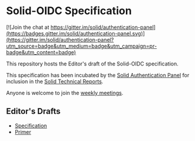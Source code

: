 # Solid-OIDC Specification

[![Join the chat at https://gitter.im/solid/authentication-panel](https://badges.gitter.im/solid/authentication-panel.svg)](https://gitter.im/solid/authentication-panel?utm_source=badge&utm_medium=badge&utm_campaign=pr-badge&utm_content=badge)

This repository hosts the Editor's draft of the Solid-OIDC specification.

This specification has been incubated by the
[Solid Authentication Panel](https://github.com/solid/authentication-panel) for inclusion in the
[Solid Technical Reports](https://solidproject.org/TR).

Anyone is welcome to join the [weekly meetings](https://github.com/solid/authentication-panel#meetings).

## Editor's Drafts

* [Specification](https://solid.github.io/solid-oidc/)
* [Primer](https://solid.github.io/solid-oidc/primer/)

